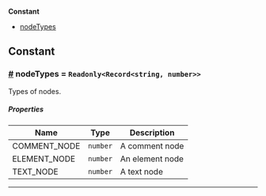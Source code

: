 **Constant**

- [nodeTypes](#nodeTypes)

## Constant

### <a id="nodeTypes" href="#nodeTypes">#</a> nodeTypes = `Readonly<Record<string, number>>`

Types of nodes.

##### Properties

| Name         | Type     | Description     |
| ------------ | -------- | --------------- |
| COMMENT_NODE | `number` | A comment node  |
| ELEMENT_NODE | `number` | An element node |
| TEXT_NODE    | `number` | A text node     |

---